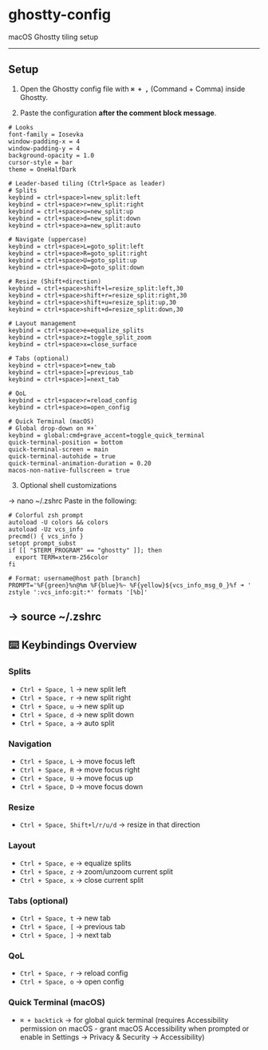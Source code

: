 # ghostty-config
macOS Ghostty tiling setup

---

## Setup

1. Open the Ghostty config file with **`⌘ + ,`** (Command + Comma) inside Ghostty.

2. Paste the configuration **after the comment block message**. 

```
# Looks
font-family = Iosevka
window-padding-x = 4
window-padding-y = 4
background-opacity = 1.0
cursor-style = bar
theme = OneHalfDark

# Leader-based tiling (Ctrl+Space as leader)
# Splits
keybind = ctrl+space>l=new_split:left
keybind = ctrl+space>r=new_split:right
keybind = ctrl+space>u=new_split:up
keybind = ctrl+space>d=new_split:down
keybind = ctrl+space>a=new_split:auto

# Navigate (uppercase)
keybind = ctrl+space>L=goto_split:left
keybind = ctrl+space>R=goto_split:right
keybind = ctrl+space>U=goto_split:up
keybind = ctrl+space>D=goto_split:down

# Resize (Shift+direction)
keybind = ctrl+space>shift+l=resize_split:left,30
keybind = ctrl+space>shift+r=resize_split:right,30
keybind = ctrl+space>shift+u=resize_split:up,30
keybind = ctrl+space>shift+d=resize_split:down,30

# Layout management
keybind = ctrl+space>e=equalize_splits
keybind = ctrl+space>z=toggle_split_zoom
keybind = ctrl+space>x=close_surface

# Tabs (optional)
keybind = ctrl+space>t=new_tab
keybind = ctrl+space>[=previous_tab
keybind = ctrl+space>]=next_tab

# QoL
keybind = ctrl+space>r=reload_config
keybind = ctrl+space>o=open_config

# Quick Terminal (macOS)
# Global drop-down on ⌘+`
keybind = global:cmd+grave_accent=toggle_quick_terminal
quick-terminal-position = bottom
quick-terminal-screen = main
quick-terminal-autohide = true
quick-terminal-animation-duration = 0.20
macos-non-native-fullscreen = true
```
3. Optional shell customizations

-> nano ~/.zshrc
Paste in the following:
```
# Colorful zsh prompt
autoload -U colors && colors
autoload -Uz vcs_info
precmd() { vcs_info }
setopt prompt_subst
if [[ "$TERM_PROGRAM" == "ghostty" ]]; then
  export TERM=xterm-256color
fi

# Format: username@host path [branch]
PROMPT='%F{green}%n@%m %F{blue}%~ %F{yellow}${vcs_info_msg_0_}%f ➜ '
zstyle ':vcs_info:git:*' formats '[%b]'
```
-> source ~/.zshrc
---

## ⌨️ Keybindings Overview

### Splits

* `Ctrl + Space, l` → new split left
* `Ctrl + Space, r` → new split right
* `Ctrl + Space, u` → new split up
* `Ctrl + Space, d` → new split down
* `Ctrl + Space, a` → auto split

### Navigation

* `Ctrl + Space, L` → move focus left
* `Ctrl + Space, R` → move focus right
* `Ctrl + Space, U` → move focus up
* `Ctrl + Space, D` → move focus down

### Resize

* `Ctrl + Space, Shift+l/r/u/d` → resize in that direction

### Layout

* `Ctrl + Space, e` → equalize splits
* `Ctrl + Space, z` → zoom/unzoom current split
* `Ctrl + Space, x` → close current split

### Tabs (optional)

* `Ctrl + Space, t` → new tab
* `Ctrl + Space, [` → previous tab
* `Ctrl + Space, ]` → next tab

### QoL

* `Ctrl + Space, r` → reload config
* `Ctrl + Space, o` → open config

### Quick Terminal (macOS)

* `⌘ + backtick` → for global quick terminal (requires Accessibility permission on macOS - grant macOS Accessibility when prompted or enable in Settings → Privacy & Security → Accessibility)
